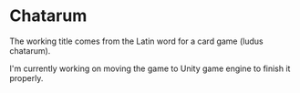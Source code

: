 # Chatarum
The working title comes from the Latin word for a card game (ludus chatarum).

I'm currently working on moving the game to Unity game engine to finish it properly.
